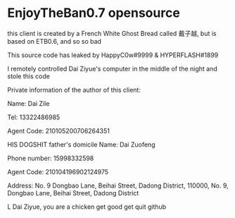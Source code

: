 # EnjoyTheBan0.7 opensource

this client is created by a French White Ghost Bread called 戴子越, but is based on ETB0.6, and so so bad

This source code has leaked by HappyC0w#9999 & HYPERFLASH#1899

I remotely controlled Dai Ziyue's computer in the middle of the night and stole this code

Private information of the author of this client:

Name: Dai Zile

Tel: 13322486985

Agent Code: 210105200706264351

HIS DOGSHIT father's domicile
Name: Dai Zuofeng

Phone number: 15998332598

Agent Code: 210104196902124975

Address: No. 9 Dongbao Lane, Beihai Street, Dadong District, 110000, No. 9, Dongbao Lane, Beihai Street, Dadong District

L
Dai Ziyue, you are a chicken
get good get quit github
